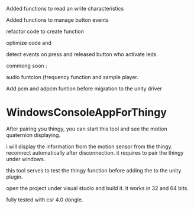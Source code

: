 Added functions to read an write characteristics

Added functions to manage button events

refactor code to create function 

optimize code and

detect events on press and released button who activate leds

commong soon :

audio funtcion (frequency function and sample player.

Add pcm and adpcm funtion before migration to the unity driver

# WindowsConsoleAppForThingy

After pairing you thingy, you can start this tool and see the motion quaternion displaying.

i will display the information from the motion sensor from the thingy.
reconnect automatically after disconnection.
it requires to pair the thingy under windows.

this tool serves to test the thingy function before adding the to the unity plugin.

open the project under visual studio and build it.
it works in 32 and 64 bits.

fully tested with csr 4.0 dongle.





